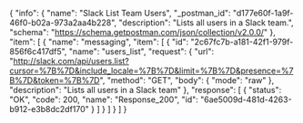 {
  "info": {
    "name": "Slack List Team Users",
    "_postman_id": "d177e60f-1a9f-46f0-b02a-973a2aa4b228",
    "description": "Lists all users in a Slack team.",
    "schema": "https://schema.getpostman.com/json/collection/v2.0.0/"
  },
  "item": [
    {
      "name": "messaging",
      "item": [
        {
          "id": "2c67fc7b-a181-42f1-979f-856f6c417df5",
          "name": "users_list",
          "request": {
            "url": "http://slack.com/api/users.list?cursor=%7B%7D&include_locale=%7B%7D&limit=%7B%7D&presence=%7B%7D&token=%7B%7D",
            "method": "GET",
            "body": {
              "mode": "raw"
            },
            "description": "Lists all users in a Slack team"
          },
          "response": [
            {
              "status": "OK",
              "code": 200,
              "name": "Response_200",
              "id": "6ae5009d-481d-4263-b912-e3b8dc2df170"
            }
          ]
        }
      ]
    }
  ]
}